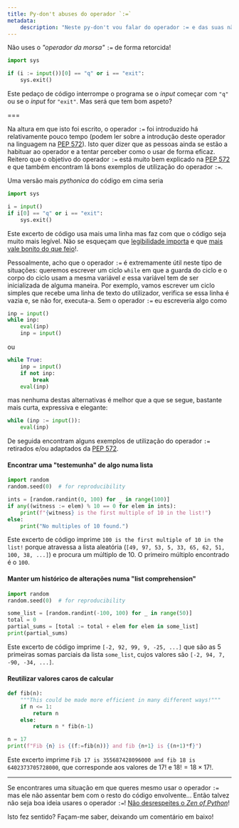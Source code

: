 ```yaml
---
title: Py-don't abuses do operador `:=`
metadata:
    description: "Neste py-don't vou falar do operador := e das suas não-utilizações."
---
```


Não uses o _"operador da morsa"_ `:=` de forma retorcida!

```py
import sys

if (i := input())[0] == "q" or i == "exit":
    sys.exit()
```

Este pedaço de código interrompe o programa se o _input_ começar com `"q"` ou se o _input_ for `"exit"`. Mas será que tem bom aspeto?

===

Na altura em que isto foi escrito, o operador `:=` foi introduzido há relativamente pouco tempo (podem ler sobre a introdução deste operador na linguagem na [PEP 572][pep-572]). Isto quer dizer que as pessoas ainda se estão a habituar ao operador e a tentar perceber como o usar de forma eficaz. Reitero que o objetivo do operador `:=` está muito bem explicado na [PEP 572][pep-572] e que também encontram lá bons exemplos de utilização do operador `:=`.

Uma versão mais _pythonica_ do código em cima seria

```py
import sys

i = input()
if i[0] == "q" or i == "exit":
    sys.exit()
```

Este excerto de código usa mais uma linha mas faz com que o código seja muito mais legível. Não se esqueçam que [legibilidade importa](../zen-of-python "readability counts") e que [mais vale bonito do que feio](../zen-of-python "beautiful is better than ugly")!.

Pessoalmente, acho que o operador `:=` é extremamente útil neste tipo de situações: queremos escrever um ciclo `while` em que a guarda do ciclo e o corpo do ciclo usam a mesma variável _e_ essa variável tem de ser inicializada de alguma maneira. Por exemplo, vamos escrever um ciclo simples que recebe uma linha de texto do utilizador, verifica se essa linha é vazia e, se não for, executa-a. Sem o operador `:=` eu escreveria algo como

```py
inp = input()
while inp:
    eval(inp)
    inp = input()
```

ou

```py
while True:
    inp = input()
    if not inp:
        break
    eval(inp)
```

mas nenhuma destas alternativas é melhor que a que se segue, bastante mais curta, expressiva e elegante:

```py
while (inp := input()):
    eval(inp)
```

De seguida encontram alguns exemplos de utilização do operador `:=` retirados e/ou adaptados da [PEP 572][pep-572].

#### Encontrar uma "testemunha" de algo numa lista

```py
import random
random.seed(0)  # for reproducibility

ints = [random.randint(0, 100) for _ in range(100)]
if any((witness := elem) % 10 == 0 for elem in ints):
    print(f"{witness} is the first multiple of 10 in the list!")
else:
    print("No multiples of 10 found.")
```

Este excerto de código imprime `100 is the first multiple of 10 in the list!` porque atravessa a lista aleatória (`[49, 97, 53, 5, 33, 65, 62, 51, 100, 38, ...]`) e procura um múltiplo de 10. O primeiro múltiplo encontrado é o `100`.

#### Manter um histórico de alterações numa "list comprehension"

```py
import random
random.seed(0)  # for reproducibility

some_list = [random.randint(-100, 100) for _ in range(50)]
total = 0
partial_sums = [total := total + elem for elem in some_list]
print(partial_sums)
```

Este excerto de código imprime `[-2, 92, 99, 9, -25, ...]` que são as $5$ primeiras somas parciais da lista `some_list`, cujos valores são `[-2, 94, 7, -90, -34, ...]`.

#### Reutilizar valores caros de calcular

```py
def fib(n):
    """This could be made more efficient in many different ways!"""
    if n <= 1:
        return n
    else:
        return n * fib(n-1)

n = 17
print(f"Fib {n} is {(f:=fib(n))} and fib {n+1} is {(n+1)*f}")
```

Este excerto imprime `Fib 17 is 355687428096000 and fib 18 is 6402373705728000`, que corresponde aos valores de $17!$ e $18! = 18 \times 17!$.

---

Se encontrares uma situação em que queres mesmo usar o operador `:=` mas ele não assentar bem com o resto do código envolvente... Então talvez não seja boa ideia usares o operador `:=`! [Não desrespeites o _Zen of Python_][zen-of-python]!

Isto fez sentido? Façam-me saber, deixando um comentário em baixo!

[zen-of-python]: ../zen-of-python
[pep-572]: https://www.python.org/dev/peps/pep-0572
[pydont]: ../.